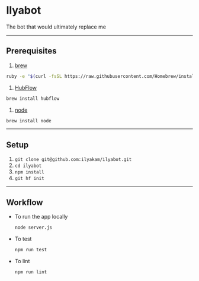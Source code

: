 # Ilyabot

The bot that would ultimately replace me

---

## Prerequisites

1. [brew](http://brew.sh)

  ```sh
  ruby -e "$(curl -fsSL https://raw.githubusercontent.com/Homebrew/install/master/install)"
  ```

1. [HubFlow](http://datasift.github.io/gitflow/)

  ```sh
  brew install hubflow
  ```

1. [node](http://nodejs.org/)

  ```sh
  brew install node
  ```

---

## Setup

1. `git clone git@github.com:ilyakam/ilyabot.git`
1. `cd ilyabot`
1. `npm install`
1. `git hf init`

---

## Workflow

* To run the app locally

  ```sh
  node server.js
  ```

* To test

  ```sh
  npm run test
  ```

* To lint

  ```sh
  npm run lint
  ```
